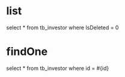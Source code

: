 list
===
select * from tb_investor where IsDeleted = 0

findOne
===
select * from tb_investor where id = #{id}